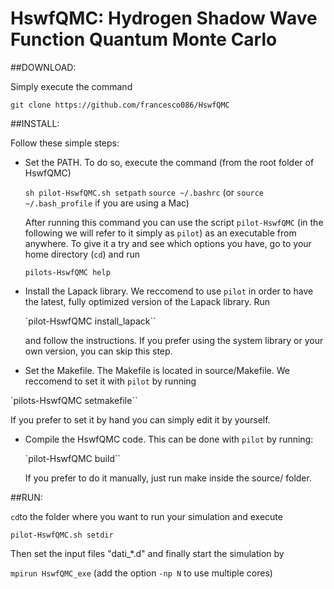 # HswfQMC: Hydrogen Shadow Wave Function Quantum Monte Carlo


##DOWNLOAD:

Simply execute the command

  `git clone https://github.com/francesco086/HswfQMC`


##INSTALL:

Follow these simple steps:

* Set the PATH. To do so, execute the command (from the root folder of HswfQMC)

  `sh pilot-HswfQMC.sh setpath`
  `source ~/.bashrc` (or `source ~/.bash_profile` if you are using a Mac)

  After running this command you can use the script `pilot-HswfQMC` (in the following we will refer to it simply as `pilot`) as an executable from anywhere. To give it a try and see which options you have, go to your home directory (`cd`) and run
  
  `pilots-HswfQMC help`

* Install the Lapack library. We reccomend to use `pilot` in order to have the latest, fully optimized version of the Lapack library. Run

  `pilot-HswfQMC install_lapack``

  and follow the instructions. If you prefer using the system library or your own version, you can skip this step.
  
* Set the Makefile. The Makefile is located in source/Makefile. We reccomend to set it with `pilot` by running
  
 `pilots-HswfQMC setmakefile``

  If you prefer to set it by hand you can simply edit it by yourself.

* Compile the HswfQMC code. This can be done with `pilot` by running:

  `pilot-HswfQMC build``

  If you prefer to do it manually, just run make inside the source/ folder.


##RUN:

`cd`to the folder where you want to run your simulation and execute

  `pilot-HswfQMC.sh setdir`

Then set the input files "dati_*.d" and finally start the simulation by

  `mpirun HswfQMC_exe`  (add the option `-np N` to use multiple cores)

